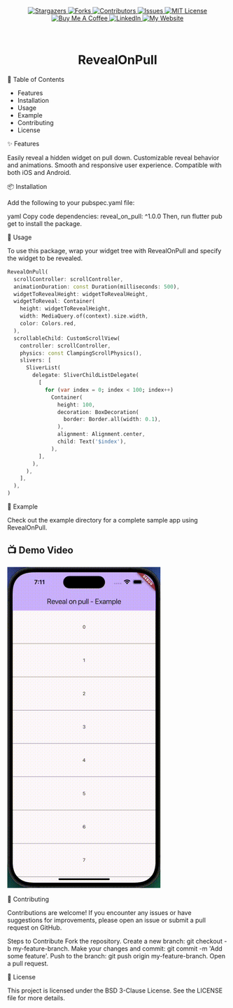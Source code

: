 <p align="center">
  <a href="https://github.com/manaspratap/reveal_on_pull/stargazers">
    <img alt="Stargazers" src="https://img.shields.io/github/stars/manaspratap/reveal_on_pull.svg?style=for-the-badge"/>
  </a>
  <a href="https://github.com/manaspratap/reveal_on_pull/network/members">
    <img alt="Forks" src="https://img.shields.io/github/forks/manaspratap/reveal_on_pull.svg?style=for-the-badge"/>
  </a>
  <a href="https://github.com/manaspratap/reveal_on_pull/graphs/contributors">
    <img alt="Contributors" src="https://img.shields.io/github/contributors/manaspratap/reveal_on_pull.svg?style=for-the-badge"/>
  </a>
  <a href="https://github.com/manaspratap/reveal_on_pull/issues">
    <img alt="Issues" src="https://img.shields.io/github/issues/manaspratap/reveal_on_pull.svg?style=for-the-badge"/>
  </a>
  <a href="https://github.com/manaspratap/reveal_on_pull/blob/master/LICENSE.txt">
    <img alt="MIT License" src="https://img.shields.io/github/license/manaspratap/reveal_on_pull.svg?style=for-the-badge"/>
  </a>
  <br />
   <a href="https://www.buymeacoffee.com/manaspratap">
    <img alt="Buy Me A Coffee" src="https://img.shields.io/badge/Buy_Me_A_Coffee-FFDD00?style=for-the-badge&logo=buy-me-a-coffee&logoColor=black"/>
  </a>
   <a href="https://www.linkedin.com/in/manaspratapthakur">
    <img alt="LinkedIn" src="https://img.shields.io/badge/LinkedIn-0077B5?style=for-the-badge&logo=linkedin&logoColor=white"/>
  </a>
   <a href="https://manaspratap.com">
    <img alt="My Website" src="https://img.shields.io/badge/My%20Website-4285F4?style=for-the-badge&logo=google-chrome&logoColor=white"/>
  </a>
</p>

<br />
<p align="center">
  <h1 align="center">RevealOnPull</h1>
</p>

📖 Table of Contents

- Features
- Installation
- Usage
- Example
- Contributing
- License

✨ Features

Easily reveal a hidden widget on pull down.
Customizable reveal behavior and animations.
Smooth and responsive user experience.
Compatible with both iOS and Android.

📦 Installation

Add the following to your pubspec.yaml file:

yaml
Copy code
dependencies:
reveal_on_pull: ^1.0.0
Then, run flutter pub get to install the package.

🚀 Usage

To use this package, wrap your widget tree with RevealOnPull and specify the widget to be revealed.

```dart
RevealOnPull(
  scrollController: scrollController,
  animationDuration: const Duration(milliseconds: 500),
  widgetToRevealHeight: widgetToRevealHeight,
  widgetToReveal: Container(
    height: widgetToRevealHeight,
    width: MediaQuery.of(context).size.width,
    color: Colors.red,
  ),
  scrollableChild: CustomScrollView(
    controller: scrollController,
    physics: const ClampingScrollPhysics(),
    slivers: [
      SliverList(
        delegate: SliverChildListDelegate(
          [
            for (var index = 0; index < 100; index++)
              Container(
                height: 100,
                decoration: BoxDecoration(
                  border: Border.all(width: 0.1),
                ),
                alignment: Alignment.center,
                child: Text('$index'),
              ),
          ],
        ),
      ),
    ],
  ),
)
```

🧪 Example

Check out the example directory for a complete sample app using RevealOnPull.

## 📺 Demo Video

![reveal_on_pull Demo](assets/screen_recording.gif)

🤝 Contributing

Contributions are welcome! If you encounter any issues or have suggestions for improvements, please open an issue or submit a pull request on GitHub.

Steps to Contribute
Fork the repository.
Create a new branch: git checkout -b my-feature-branch.
Make your changes and commit: git commit -m 'Add some feature'.
Push to the branch: git push origin my-feature-branch.
Open a pull request.

📄 License

This project is licensed under the BSD 3-Clause License. See the LICENSE file for more details.
